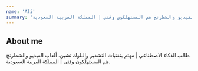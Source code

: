 ```yaml
---
name: 'Ali'
summary: 'طالب الذكاء الاصطناعي | مهتم بتقنيات التشفير والبلوك تشين. ألعاب الفيديو والشطرنج هم المستهلكون وقتي | المملكة العربية السعودية.'
---
```


## About me

طالب الذكاء الاصطناعي | مهتم بتقنيات التشفير والبلوك تشين. ألعاب الفيديو والشطرنج هم المستهلكون وقتي | المملكة العربية السعودية.
